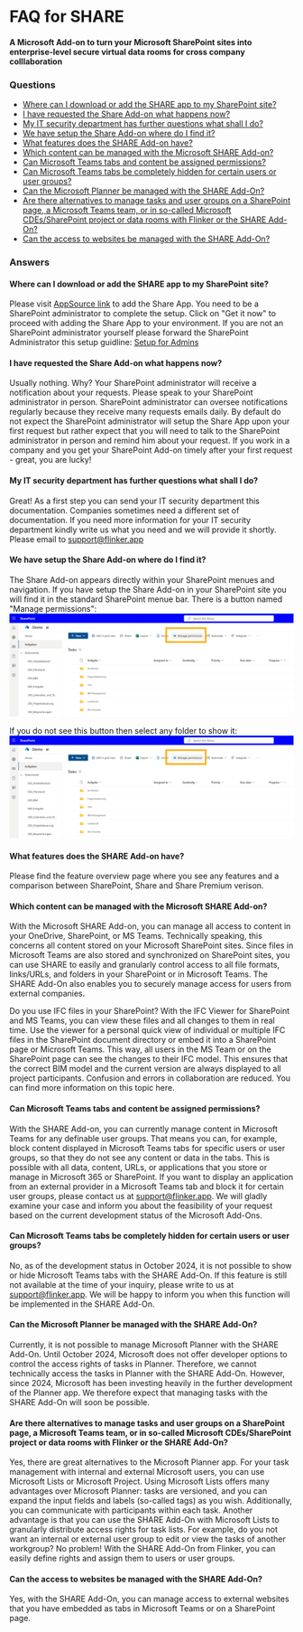 # FAQ for SHARE 
#### A Microsoft Add-on to turn your Microsoft SharePoint sites into enterprise-level secure virtual data rooms for cross company colllaboration

### Questions
- [Where can I download or add the SHARE app to my SharePoint site?](#where-can-i-download-or-add-the-share-app-to-my-sharepoint-site)
- [I have requested the Share Add-on what happens now?](#i-have-requested-the-share-add-on-what-happens-now)
- [My IT security department has further questions what shall I do?](#my-it-security-department-has-further-questions-what-shall-i-do)
- [We have setup the Share Add-on where do I find it?](#we-have-setup-the-share-add-on-where-do-i-find-it)
- [What features does the SHARE Add-on have?](#what-features-does-the-share-add-on-have)
- [Which content can be managed with the Microsoft SHARE Add-on?](#which-content-can-be-managed-with-the-microsoft-share-add-on)
- [Can Microsoft Teams tabs and content be assigned permissions?](#can-microsoft-teams-tabs-and-content-be-assigned-permissions)
- [Can Microsoft Teams tabs be completely hidden for certain users or user groups?](#can-microsoft-teams-tabs-be-completely-hidden-for-certain-users-or-user-groups)
- [Can the Microsoft Planner be managed with the SHARE Add-On?](#can-the-microsoft-planner-be-managed-with-the-share-add-on)
- [Are there alternatives to manage tasks and user groups on a SharePoint page, a Microsoft Teams team, or in so-called Microsoft CDEs/SharePoint project or data rooms with Flinker or the SHARE Add-On?](#are-there-alternatives-to-manage-tasks-and-user-groups-on-a-sharepoint-page-a-microsoft-teams-team-or-in-so-called-microsoft-cdessharepoint-project-or-data-rooms-with-flinker-or-the-share-add-on)
- [Can the access to websites be managed with the SHARE Add-On?](#can-the-access-to-websites-be-managed-with-the-share-add-on)

### Answers

#### Where can I download or add the SHARE app to my SharePoint site?

Please visit [AppSource link](https://appsource.microsoft.com/en-us/product/office/WA200007197?src=docs&mktcmpid=docs_installation) to add the Share App. You need to be a SharePoint administrator to complete the setup. Click on "Get it now" to proceed with adding the Share App to your environment.
If you are not an SharePoint administrator yourself please forward the SharePoint Administrator this setup guidline: [Setup for Admins](installation)

#### I have requested the Share Add-on what happens now?

Usually nothing. Why? Your SharePoint administrator will receive a notification about your requests. Please speak to your SharePoint administrator in person. SharePoint administrator can oversee notifications regularly because they receive many requests emails daily. By default do not expect the SharePoint administrator will setup the Share App upon your first request but rather expect that you will need to talk to the SharePoint administrator in person and remind him about your request. If you work in a company and you get your SharePoint Add-on timely after your first request - great, you are lucky!

#### My IT security department has further questions what shall I do?

Great! As a first step you can send your IT security department this documentation. Companies sometimes need a different set of documentation. If you need more information for your IT security department kindly write us what you need and we will provide it shortly. Please email to support@flinker.app

#### We have setup the Share Add-on where do I find it?

The Share Add-on appears directly within your SharePoint menues and navigation. If you have setup the Share Add-on in your SharePoint site you will find it in the standard SharePoint menue bar. There is a button named "Manage permissions":
![Search for IFC Viewer and Click Add](/_media/sharepoint-document-library-view-share-add-on.png)

If you do not see this button then select any folder to show it:
![Search for IFC Viewer and Click Add](/_media/sharepoint-document-library-view-share-add-on.png)

#### What features does the SHARE Add-on have?

Please find the feature overview page where you see any features and a comparison between SharePoint, Share and Share Premium verison.

#### Which content can be managed with the Microsoft SHARE Add-on?

With the Microsoft SHARE Add-on, you can manage all access to content in your OneDrive, SharePoint, or MS Teams. Technically speaking, this concerns all content stored on your Microsoft SharePoint sites. Since files in Microsoft Teams are also stored and synchronized on SharePoint sites, you can use SHARE to easily and granularly control access to all file formats, links/URLs, and folders in your SharePoint or in Microsoft Teams. The SHARE Add-On also enables you to securely manage access for users from external companies.

Do you use IFC files in your SharePoint? With the IFC Viewer for SharePoint and MS Teams, you can view these files and all changes to them in real time. Use the viewer for a personal quick view of individual or multiple IFC files in the SharePoint document directory or embed it into a SharePoint page or Microsoft Teams. This way, all users in the MS Team or on the SharePoint page can see the changes to their IFC model. This ensures that the correct BIM model and the current version are always displayed to all project participants. Confusion and errors in collaboration are reduced. You can find more information on this topic here.


#### Can Microsoft Teams tabs and content be assigned permissions?

With the SHARE Add-on, you can currently manage content in Microsoft Teams for any definable user groups. That means you can, for example, block content displayed in Microsoft Teams tabs for specific users or user groups, so that they do not see any content or data in the tabs. This is possible with all data, content, URLs, or applications that you store or manage in Microsoft 365 or SharePoint. If you want to display an application from an external provider in a Microsoft Teams tab and block it for certain user groups, please contact us at [support@flinker.app](mailto:support@flinker.app). We will gladly examine your case and inform you about the feasibility of your request based on the current development status of the Microsoft Add-Ons.


#### Can Microsoft Teams tabs be completely hidden for certain users or user groups?

No, as of the development status in October 2024, it is not possible to show or hide Microsoft Teams tabs with the SHARE Add-On. If this feature is still not available at the time of your inquiry, please write to us at [support@flinker.app](mailto:support@flinker.app). We will be happy to inform you when this function will be implemented in the SHARE Add-On.


#### Can the Microsoft Planner be managed with the SHARE Add-On?

Currently, it is not possible to manage Microsoft Planner with the SHARE Add-On. Until October 2024, Microsoft does not offer developer options to control the access rights of tasks in Planner. Therefore, we cannot technically access the tasks in Planner with the SHARE Add-On. However, since 2024, Microsoft has been investing heavily in the further development of the Planner app. We therefore expect that managing tasks with the SHARE Add-On will soon be possible.


#### Are there alternatives to manage tasks and user groups on a SharePoint page, a Microsoft Teams team, or in so-called Microsoft CDEs/SharePoint project or data rooms with Flinker or the SHARE Add-On?

Yes, there are great alternatives to the Microsoft Planner app. For your task management with internal and external Microsoft users, you can use Microsoft Lists or Microsoft Project. Using Microsoft Lists offers many advantages over Microsoft Planner: tasks are versioned, and you can expand the input fields and labels (so-called tags) as you wish. Additionally, you can communicate with participants within each task. Another advantage is that you can use the SHARE Add-On with Microsoft Lists to granularly distribute access rights for task lists. For example, do you not want an internal or external user group to edit or view the tasks of another workgroup? No problem! With the SHARE Add-On from Flinker, you can easily define rights and assign them to users or user groups.


#### Can the access to websites be managed with the SHARE Add-On?

Yes, with the SHARE Add-On, you can manage access to external websites that you have embedded as tabs in Microsoft Teams or on a SharePoint page.








